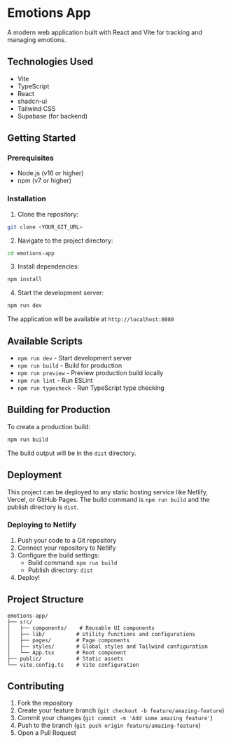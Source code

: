 # Emotions App

A modern web application built with React and Vite for tracking and managing emotions.

## Technologies Used

- Vite
- TypeScript
- React
- shadcn-ui
- Tailwind CSS
- Supabase (for backend)

## Getting Started

### Prerequisites

- Node.js (v16 or higher)
- npm (v7 or higher)

### Installation

1. Clone the repository:
```sh
git clone <YOUR_GIT_URL>
```

2. Navigate to the project directory:
```sh
cd emotions-app
```

3. Install dependencies:
```sh
npm install
```

4. Start the development server:
```sh
npm run dev
```

The application will be available at `http://localhost:8080`

## Available Scripts

- `npm run dev` - Start development server
- `npm run build` - Build for production
- `npm run preview` - Preview production build locally
- `npm run lint` - Run ESLint
- `npm run typecheck` - Run TypeScript type checking

## Building for Production

To create a production build:

```sh
npm run build
```

The build output will be in the `dist` directory.

## Deployment

This project can be deployed to any static hosting service like Netlify, Vercel, or GitHub Pages. The build command is `npm run build` and the publish directory is `dist`.

### Deploying to Netlify

1. Push your code to a Git repository
2. Connect your repository to Netlify
3. Configure the build settings:
   - Build command: `npm run build`
   - Publish directory: `dist`
4. Deploy!

## Project Structure

```
emotions-app/
├── src/
│   ├── components/    # Reusable UI components
│   ├── lib/          # Utility functions and configurations
│   ├── pages/        # Page components
│   ├── styles/       # Global styles and Tailwind configuration
│   └── App.tsx       # Root component
├── public/           # Static assets
└── vite.config.ts    # Vite configuration
```

## Contributing

1. Fork the repository
2. Create your feature branch (`git checkout -b feature/amazing-feature`)
3. Commit your changes (`git commit -m 'Add some amazing feature'`)
4. Push to the branch (`git push origin feature/amazing-feature`)
5. Open a Pull Request

